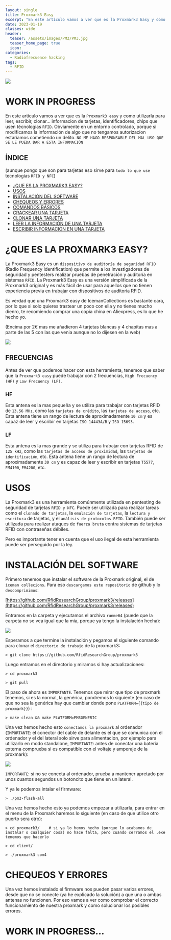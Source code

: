 ```yaml
---
layout: single
title: Proxmark3 Easy
excerpt: "En este artículo vamos a ver que es la Proxmark3 Easy y como utilizarla para."
date: 2023-01-19
classes: wide
header:
  teaser: /assets/images/PM3/PM3.jpg
  teaser_home_page: true
  icon: 
categories:
  - Radiofrecuence hacking
tags:  
  - RFID
---
```


![](/assets/images/PM3/PM3.jpg)

# WORK IN PROGRESS

En este artículo vamos a ver que es la `Proxmark3 easy` y como utilizarla para leer, escribir, clonar... informacion de tarjetas, identificadores, chips que usen técnologias `RFID`. Obviamente en un entorno controlado, porque si modificamos la información de algo que no tengamos autorizacion estaríamos cometiendo un delito. `NO ME HAGO RESPONSABLE DEL MAL USO QUE SE LE PUEDA DAR A ESTA INFORMACIÓN`

## ÍNDICE

(aunque pongo que son para tarjetas eso sirve para `todo lo que use` tecnologías `RFID y NFC`)

- [¿QUE ES LA PROXMARK3 EASY?](#1)
- [USOS](#U)
- [INSTALACIÓN DEL SOFTWARE](#2)
- [CHEQUEOS Y ERRORES](#CHECK)
- [COMANDOS BÁSICOS](#CB)
- [CRACKEAR UNA TARJETA](#3)
- [CLONAR UNA TARJETA](#4)
- [LEER LA INFORMACIÓN DE UNA TARJETA](#5)
- [ESCRIBIR INFORMACIÓN EN UNA TARJETA](#6)


<a id="1"></a>
# ¿QUE ES LA PROXMARK3 EASY?

La Proxmark3 Easy es un `dispositivo de auditoría de seguridad RFID` (Radio Frequency Identification) que permite a los investigadores de seguridad y pentesters realizar pruebas de penetración y auditoría en sistemas `RFID`. La Proxmark3 Easy es una versión simplificada de la Proxmark3 original y es más fácil de usar para aquellos que no tienen experiencia previa en trabajar con dispositivos de auditoría RFID.

Es verdad que una Proxmark3 easy de IcemanCollections es bastante cara, por lo que si solo quieres trastear un poco con ella y no tienes mucho dienro, te recomiendo comprar una copia china en Aliexpress, es lo que he hecho yo.

(Encima por 2€ mas me añadieron 4 tarjetas blancas y 4 chapitas mas a parte de las 5 con las que venia aunque no lo dijesen en la web)

![](/assets/images/PM3/miPM3.jpg)

## FRECUENCIAS

Antes de ver que podemos hacer con esta herramienta, tenemos que saber que la `Proxmark3 easy` puede trabajar con 2 frecuencias, `High Frecuency (HF)` y `Low Frecuency (LF)`.

### HF

Esta antena es la mas pequeña y se utiliza para trabajar con tarjetas RFID de `13.56 MHz`, como las `tarjetas de crédito`, las `tarjetas de acceso`, etc. Esta antena tiene un rango de lectura de aproximadamente `10 cm` y es capaz de leer y escribir en tarjetas `ISO 14443A/B` y `ISO 15693`.

### LF

Esta antena es la mas grande y se utiliza para trabajar con tarjetas RFID de `125 kHz`, como las `tarjetas de acceso de proximidad`, las `tarjetas de identificación`, etc. Esta antena tiene un rango de lectura de aproximadamente `30 cm` y es capaz de leer y escribir en tarjetas `T5577`, `EM4100`, `EM4200`, etc.

<a id="1"></a>
# USOS

La Proxmark3 es una herramienta comúnmente utilizada en pentesting de seguridad de tarjetas `RFID y NFC`. Puede ser utilizada para realizar tareas como el `clonado de tarjetas`, la `emulación de tarjetas`, la `lectura y escritura` de tarjetas, y el `análisis de protocolos RFID`. También puede ser utilizada para realizar ataques de `fuerza bruta` contra sistemas de tarjetas RFID con contraseñas débiles. 

Pero es importante tener en cuenta que el uso ilegal de esta herramienta puede ser perseguido por la ley.

<a id="2"></a>
# INSTALACIÓN DEL SOFTWARE

Primero tenemos que instalar el software de la Proxmark original, el de `iceman collecions`. Para eso `descargamos este repositorio` de github y lo `descomprimimos`:

[https://github.com/RfidResearchGroup/proxmark3/releases](https://github.com/RfidResearchGroup/proxmark3/releases)

Entramos en la carpeta y ejecutamos el archivo `runme64` (puede que la carpeta no se vea igual que la mia, porque ya tengo la instalación hecha):

![](/assets/images/PM3/install1.JPG)

Esperamos a que termine la instalación y pegamos el siguiente comando para clonar el `directorio de trabajo` de la proxmark3:

```
> git clone https://github.com/RfidResearchGroup/proxmark3
```

Luego entramos en el directorio y miramos si hay actualizaciones:

```
> cd proxmark3

> git pull
```

El paso de ahora es `IMPORTANTE`. Tenemos que mirar que tipo de proxmark tenemos, si es la normal, la genérica, pondremos lo siguiente (en caso de que no sea la genérica hay que cambiar donde pone `PLATFORM={{tipo de proxmark}}`) :

```
> make clean && make PLATFORM=PM3GENERIC
```

Una vez hemos hecho esto `conectamos la proxmark` al ordenador (`IMPORTANTE`: el conector del cable de delante es el que se comunica con el ordenador y el del lateral solo sirve para alimentacion, por ejemplo para utilizarlo en modo standalone, `IMPORTANTE`: antes de conectar una bateria externa comprueba si es compatible con el voltaje y amperaje de la proxmark):

![](/assets/images/PM3/Conectores.jpg)

`IMPORTANTE`: si no se conecta al ordenador, prueba a mantener apretado por unos cuantos segundos un botoncito que tiene en un lateral.

Y ya le podemos intalar el firmware:

```
> ./pm3-flash-all
```

Una vez hemos hecho esto ya podemos empezar a utilizarla, para entrar en el menu de la Proxmark haremos lo siguiente (en caso de que utilice otro puerto sera otro):

```
> cd proxmark3/    # si ya lo hemos hecho (porque lo acabamos de instalar o cualquier cosa) no hace falta, pero cuando cerramos el .exe tenemos que hacerlo

> cd client/

> ./proxmark3 com4
```

<a id="CHECK"></a>
# CHEQUEOS Y ERRORES

Una vez hemos instalado el firmware nos pueden pasar varios errores, desde que no se conecte (ya he explicado la solución) a que una o ambas antenas no funcionen. Por eso vamos a ver como comprobar el correcto funcionamiento de nuestra proxmark y como solucionar los posibles errores.


# WORK IN PROGRESS...
